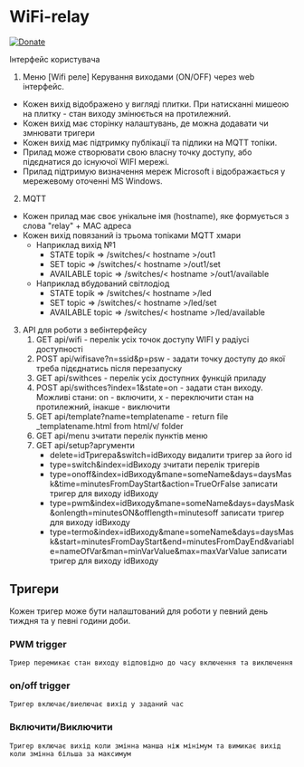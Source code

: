 # WiFi-relay

[![Donate](https://img.shields.io/badge/Donate-PayPal-green.svg)](https://www.paypal.com/cgi-bin/webscr?cmd=_s-xclick&hosted_button_id=FQRAJZS2GFXQU&source=url)

Інтерфейс користувача
1. Меню [Wifi реле] Керування виходами (ON/OFF) через web інтерфейс.
* Кожен вихід відображено у вигляді плитки. При натисканні мишеою на плитку - стан виходу змінюється на протилежний.
* Кожен вихід має сторінку налаштувань, де можна додавати чи змнювати тригери
* Кожен вихід має підтримку публікації та підпики на MQTT топіки.
* Прилад може створювати свою власну точку доступу, або підєднатися до існуючої WIFI мережі.
* Прилад підтримую визначення мереж Microsoft і відображається у мережевому оточенні MS Windows.
2. MQTT
* Кожен прилад має своє унікальне імя (hostname), яке формується з слова "relay" + MAC адреса
* Кожен вихід повязаний із трьома топіками MQTT хмари
	* Наприклад вихід №1
		* STATE topik => /switches/< hostname >/out1
		* SET topic => /switches/< hostname >/out1/set	
		* AVAILABLE topic => /switches/< hostname >/out1/available
	* Наприклад вбудований світлодіод
		* STATE topik => /switches/< hostname >/led
		* SET topic => /switches/< hostname >/led/set	
		* AVAILABLE topic => /switches/< hostname >/led/available
3. API для роботи з вебінтерфейсу
	1. GET api/wifi - перелік усіх точок доступу WIFI у радіусі доступності
	2. POST api/wifisave?n=ssid&p=psw - задати точку доступу до якої треба підєднатись після перезапуску
	3. GET api/swithces - перелік усіх доступних функцій приладу
	4. POST api/swithces?index=1&state=on   - задати стан виходу. Можливі стани: on - включити, x - переключити стан на протилежний, інакше - виключити
	5. GET api/template?name=templatename    - return file _templatename.html from html/v/ folder
	6. GET api/menu зчитати перелік пунктів меню
	7. GET api/setup?аргументи
		* delete=idТригера&switch=idВиходу видалити тригер за його id
		* type=switch&index=idВиходу зчитати перелік тригерів
		* type=onoff&index=idВиходу&mane=someName&days=daysMask&time=minutesFromDayStart&action=TrueOrFalse записати тригер для виходу idВиходу
		* type=pwm&index=idВиходу&mane=someName&days=daysMask&onlength=minutesON&offlength=minutesoff записати тригер для виходу idВиходу
		* type=termo&index=idВиходу&mane=someName&days=daysMask&start=minutesFromDayStart&end=minutesFromDayEnd&variable=nameOfVar&man=minVarValue&max=maxVarValue записати тригер для виходу idВиходу



## Тригери		
Кожен тригер може бути налаштований для роботи у певний день тиждня та у певні години доби.
### PWM trigger		
	Триер перемикає стан виходу відповідно до часу включення та виключення

### on/off trigger	
	Тригер включає/виелючає вихід у заданий час

### Включити/Виключити 
	Тригер включає вихід коли змінна манша ніж мінімум та вимикає вихід коли змінна більша за максимум
